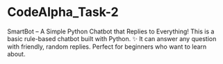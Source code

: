 # CodeAlpha_Task-2
SmartBot – A Simple Python Chatbot that Replies to Everything! This is a basic rule-based chatbot built with Python. ✨ It can answer any question with friendly, random replies. Perfect for beginners who want to learn about.
